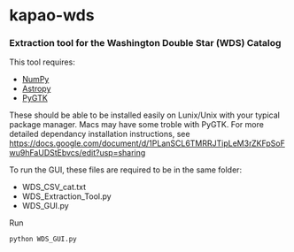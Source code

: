 # kapao-wds
### Extraction tool for the Washington Double Star (WDS) Catalog

This tool requires:
 * [NumPy](https://github.com/numpy/numpy)
 * [Astropy](https://github.com/astropy/astropy)
 * [PyGTK](https://github.com/GNOME/pygtk)

These should be able to be installed easily on Lunix/Unix with your typical package manager.
Macs may have some troble with PyGTK. For more detailed dependancy installation instructions, see https://docs.google.com/document/d/1PLanSCL6TMRRJTipLeM3rZKFpSoFwu9hFaUDStEbvcs/edit?usp=sharing

To run the GUI, these files are required to be in the same folder:
 * WDS_CSV_cat.txt
 * WDS_Extraction_Tool.py
 * WDS_GUI.py
 
Run 
```
python WDS_GUI.py
```
